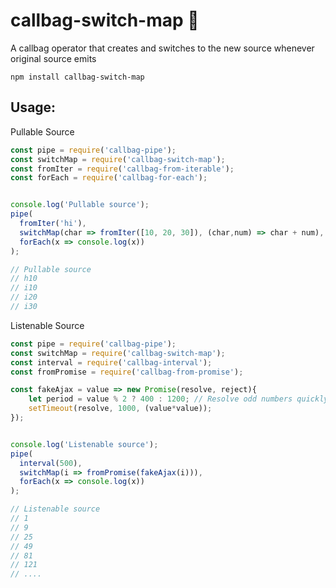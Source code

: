# callbag-switch-map 👜

A callbag operator that creates and switches to the new source whenever original source emits

`npm install callbag-switch-map`

## Usage:

Pullable Source

```js
const pipe = require('callbag-pipe');
const switchMap = require('callbag-switch-map');
const fromIter = require('callbag-from-iterable');
const forEach = require('callbag-for-each');


console.log('Pullable source');
pipe(
  fromIter('hi'),
  switchMap(char => fromIter([10, 20, 30]), (char,num) => char + num),
  forEach(x => console.log(x))
);

// Pullable source
// h10
// i10
// i20
// i30
```

Listenable Source

```js
const pipe = require('callbag-pipe');
const switchMap = require('callbag-switch-map');
const interval = require('callbag-interval');
const fromPromise = require('callbag-from-promise');

const fakeAjax = value => new Promise(resolve, reject){
	let period = value % 2 ? 400 : 1200; // Resolve odd numbers quickly
	setTimeout(resolve, 1000, (value*value));
});


console.log('Listenable source');
pipe(
  interval(500),
  switchMap(i => fromPromise(fakeAjax(i))),
  forEach(x => console.log(x))
);

// Listenable source
// 1
// 9
// 25
// 49
// 81
// 121
// ....
```
